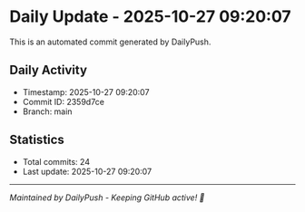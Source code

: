 # Daily Update - 2025-10-27 09:20:07

This is an automated commit generated by DailyPush.

## Daily Activity
- Timestamp: 2025-10-27 09:20:07
- Commit ID: 2359d7ce
- Branch: main

## Statistics
- Total commits: 24
- Last update: 2025-10-27 09:20:07

---
*Maintained by DailyPush - Keeping GitHub active! 🚀*
